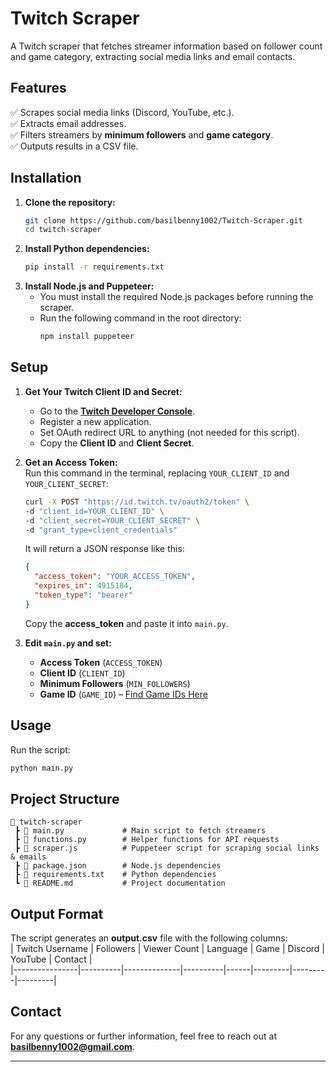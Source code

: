 
# **Twitch Scraper**  

A Twitch scraper that fetches streamer information based on follower count and game category, extracting social media links and email contacts.  

## **Features**  
✅ Scrapes social media links (Discord, YouTube, etc.).  
✅ Extracts email addresses.  
✅ Filters streamers by **minimum followers** and **game category**.  
✅ Outputs results in a CSV file.  

## **Installation**  
1. **Clone the repository:**  
   ```bash
   git clone https://github.com/basilbenny1002/Twitch-Scraper.git  
   cd twitch-scraper  
   ```  
2. **Install Python dependencies:**  
   ```bash
   pip install -r requirements.txt  
   ```  
3. **Install Node.js and Puppeteer:**  
   - You must install the required Node.js packages before running the scraper.  
   - Run the following command in the root directory:  
     ```bash
     npm install puppeteer  
     ```  

## **Setup**  
1. **Get Your Twitch Client ID and Secret:**  
   - Go to the **[Twitch Developer Console](https://dev.twitch.tv/console/apps)**.  
   - Register a new application.  
   - Set OAuth redirect URL to anything (not needed for this script).  
   - Copy the **Client ID** and **Client Secret**.  

2. **Get an Access Token:**  
   Run this command in the terminal, replacing `YOUR_CLIENT_ID` and `YOUR_CLIENT_SECRET`:  
   ```bash
   curl -X POST "https://id.twitch.tv/oauth2/token" \
   -d "client_id=YOUR_CLIENT_ID" \
   -d "client_secret=YOUR_CLIENT_SECRET" \
   -d "grant_type=client_credentials"
   ```  
   It will return a JSON response like this:  
   ```json
   {
     "access_token": "YOUR_ACCESS_TOKEN",
     "expires_in": 4915184,
     "token_type": "bearer"
   }
   ```  
   Copy the **access_token** and paste it into `main.py`.  

3. **Edit `main.py` and set:**  
   - **Access Token** (`ACCESS_TOKEN`)  
   - **Client ID** (`CLIENT_ID`)  
   - **Minimum Followers** (`MIN_FOLLOWERS`)  
   - **Game ID** (`GAME_ID`) – [Find Game IDs Here]([https://your-github-pages-link.com](https://dev.twitch.tv/docs/api/reference/#get-games))  

## **Usage**  
Run the script:  
```bash
python main.py  
```  

## **Project Structure**  
```
📂 twitch-scraper  
 ┣ 📜 main.py             # Main script to fetch streamers  
 ┣ 📜 functions.py        # Helper functions for API requests  
 ┣ 📜 scraper.js          # Puppeteer script for scraping social links & emails  
 ┣ 📜 package.json        # Node.js dependencies  
 ┣ 📜 requirements.txt    # Python dependencies  
 ┗ 📜 README.md           # Project documentation  
```  

## **Output Format**  
The script generates an **output.csv** file with the following columns:  
| Twitch Username | Followers | Viewer Count | Language | Game | Discord | YouTube | Contact |  
|----------------|----------|--------------|----------|------|---------|---------|---------|  

## **Contact**  
For any questions or further information, feel free to reach out at **basilbenny1002@gmail.com**.  

---
